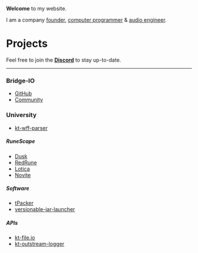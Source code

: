 **Welcome** to my website.

I am a company [founder](#bridge-io), [computer programmer](https://github.com/tyluur) & [audio engineer](https://twitter.com/teamvoidinc).

# Projects

Feel free to join the **[Discord](https://discord.gg/3TP9yWnDnt)** to stay up-to-date.

---

### Bridge-IO

- [GitHub](https://github.com/company/bridge-io)
- [Community](https://discord.gg/3TP9yWnDnt)

### University

- [kt-wff-parser](https://github.com/Tyluur/kt-wff-parser)

##### RuneScape

- [Dusk](https://github.com/dusk-rs)
- [RedRune](https://github.com/Tyluur/RedRune-667)
- [Lotica](https://github.com/Tyluur/Lotica)
- [Novite](https://github.com/Tyluur/Novite)

##### Software

- [tPacker](https://github.com/Tyluur/tPacker)
- [versionable-jar-launcher](https://github.com/bridge-io/versionable-jar-launcher)

##### APIs

- [kt-file.io](https://github.com/Tyluur/kt-file.io)
- [kt-outstream-logger](https://github.com/Tyluur/kt-outstream-logger)

